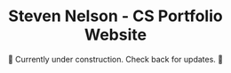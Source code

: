 

<h1 align="center">
Steven Nelson - CS Portfolio Website
</h1>
<p align="center">
🚧 Currently under construction. Check back for updates. 🚧
</p>
